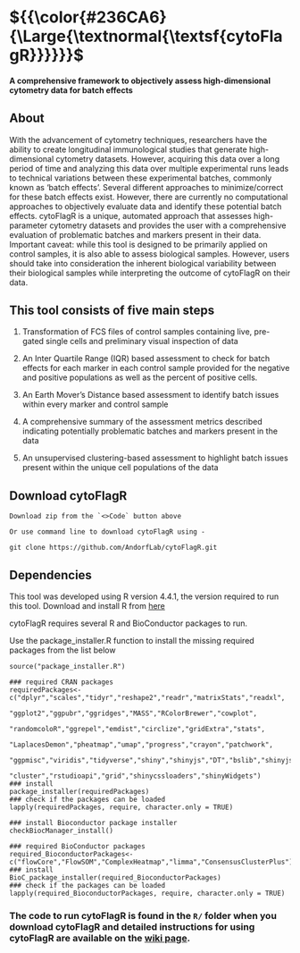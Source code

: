 # ${{\color{#236CA6}{\Large{\textnormal{\textsf{cytoFlagR}}}}}}$
#### A comprehensive framework to objectively assess high-dimensional cytometry data for batch effects

## About
With the advancement of cytometry techniques, researchers have the ability to create longitudinal immunological studies that generate high-dimensional cytometry datasets. However, acquiring this data over a long period of time and analyzing this data over multiple experimental runs leads to technical variations between these experimental batches, commonly known as ‘batch effects’. Several different approaches to minimize/correct for these batch effects exist. However, there are currently no computational approaches to objectively evaluate data and identify these potential batch effects. cytoFlagR is a unique, automated approach that assesses high-parameter cytometry datasets and provides the user with a comprehensive evaluation of problematic batches and markers present in their data. Important caveat: while this tool is designed to be primarily applied on control samples, it is also able to assess biological samples. However, users should take into consideration the inherent biological variability between their biological samples while interpreting the outcome of cytoFlagR on their data. 

<dl>
<h2>This tool consists of five main steps</h2>

1. Transformation of FCS files of control samples containing live, pre-gated single cells and preliminary visual inspection of data
  
 2. An Inter Quartile Range (IQR) based assessment to check for batch effects for each marker in each control sample provided for the negative and positive populations as well as the percent of positive cells. <br>
 
 3. An Earth Mover’s Distance based assessment to identify batch issues within every marker and control sample <br>
 
 4. A comprehensive summary of the assessment metrics described indicating potentially problematic batches and markers present in the data <br>
 
 5. An unsupervised clustering-based assessment to highlight batch issues present within the unique cell populations of the data <br>
 
</dl>

## Download cytoFlagR
```
Download zip from the `<>Code` button above

Or use command line to download cytoFlagR using -

git clone https://github.com/AndorfLab/cytoFlagR.git
```

## Dependencies
This tool was developed using R version 4.4.1, the version required to run this tool.
Download and install R from [here](https://cran.r-project.org/)

cytoFlagR requires several R and BioConductor packages to run.

Use the package_installer.R function to install the missing required packages from the list below
```
source("package_installer.R")

### required CRAN packages
requiredPackages<-c("dplyr","scales","tidyr","reshape2","readr","matrixStats","readxl",
                    "ggplot2","ggpubr","ggridges","MASS","RColorBrewer","cowplot",
                    "randomcoloR","ggrepel","emdist","circlize","gridExtra","stats",
                    "LaplacesDemon","pheatmap","umap","progress","crayon","patchwork",
                    "ggpmisc","viridis","tidyverse","shiny","shinyjs","DT","bslib","shinyjs",
                    "cluster","rstudioapi","grid","shinycssloaders","shinyWidgets")
### install
package_installer(requiredPackages)
### check if the packages can be loaded
lapply(requiredPackages, require, character.only = TRUE)

### install Bioconductor package installer
checkBiocManager_install()

### required BioConductor packages
required_BioconductorPackages<-c("flowCore","FlowSOM","ComplexHeatmap","limma","ConsensusClusterPlus")
### install
BioC_package_installer(required_BioconductorPackages)
### check if the packages can be loaded
lapply(required_BioconductorPackages, require, character.only = TRUE)
```
### The code to run cytoFlagR is found in the `R/` folder when you download cytoFlagR and detailed instructions for using cytoFlagR are available on the [wiki page](https://github.com/AndorfLab/cytoFlagR/wiki/cytoFlagR-wiki/).
